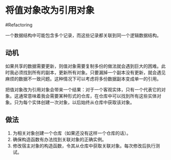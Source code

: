 # 将值对象改为引用对象
#Refactoring 

一个数据结构中可能包含多个记录，而这些记录都关联到同一个逻辑数据结构。

## 动机

如果共享的数据需要更新，则值对象需要复制多份的做法就会遇到巨大的困难。此时我必须找到所有的副本，更新所有对象。只要漏掉一个副本没有更新，就会遇见麻烦的数据不一致问题。这种情况下可以考虑将多份数据副本变成单一的引用。

把值对象改为引用对象会带来一个结果：对于一个客观实体，只有一个代表它的对象。这通常意味着我会需要某种形式的仓库，在仓库中可以找到所有这些实体对象。只为每个实体创建一次对象，以后始终从仓库中获取该对象。

## 做法

1. 为相关对象创建一个仓库（如果还没有这样一个仓库的话）。
2. 确保构造函数有办法找到关联对象的正确实例。
3. 修改宿主对象的构造函数，令其从仓库中获取关联对象。每次修改后执行测试。

